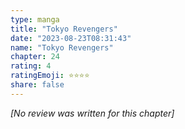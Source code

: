 ```yaml
---
type: manga
title: "Tokyo Revengers"
date: "2023-08-23T08:31:43"
name: "Tokyo Revengers"
chapter: 24
rating: 4
ratingEmoji: ⭐️⭐️⭐️⭐️
share: false
---
```


*[No review was written for this chapter]*
